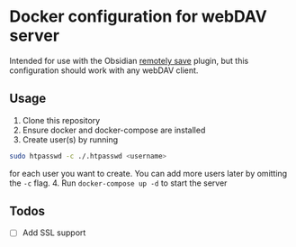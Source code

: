 # Docker configuration for webDAV server
Intended for use with the Obsidian [remotely save](https://github.com/remotely-save/remotely-save) plugin, but this configuration should work with any webDAV client.

## Usage
1. Clone this repository
2. Ensure docker and docker-compose are installed
3. Create user(s) by running
``` bash
sudo htpasswd -c ./.htpasswd <username>
```
for each user you want to create. You can add more users later by omitting the `-c` flag.
4. Run `docker-compose up -d` to start the server

## Todos
- [ ] Add SSL support
